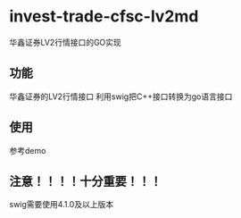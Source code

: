 # invest-trade-cfsc-lv2md
华鑫证券LV2行情接口的GO实现

## 功能
华鑫证券的LV2行情接口
利用swig把C++接口转换为go语言接口

## 使用
参考demo

## 注意！！！！十分重要！！！
swig需要使用4.1.0及以上版本